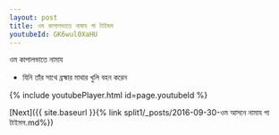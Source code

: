```yaml
---
layout: post
title: ওম কাপালভাতে নামায গা টাইমস
youtubeId: GK6wul0XaHU
---
```

 
 
 ওম কাপালভাতে নামায  
 
 -  যিনি তাঁর সাথে ব্রহ্মার মাথার খুলি বহন করেন 
 
  
 
  
 
 
 
 
 
 


{% include youtubePlayer.html id=page.youtubeId %}
 
[Next]({{ site.baseurl }}{% link  split1/_posts/2016-09-30-ওম আসনে নামায গা টাইমস.md%})
 
